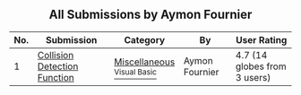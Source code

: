 ﻿<div align="center">

## All Submissions by Aymon Fournier

</div>

No.  | Submission | Category | By   | User Rating
---- | ---------- | -------- | ---- | -----------
1 | [Collision Detection Function<br />](https://github.com/Planet-Source-Code/aymon-fournier-collision-detection-function__1-37256) | [Miscellaneous<br /><sup>Visual Basic</sup>](../ByCategory/miscellaneous__1-1.md) | Aymon Fournier | 4.7 (14 globes from 3 users)
